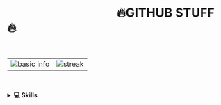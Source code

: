 <h1>&nbsp;&nbsp;&nbsp;&nbsp;&nbsp;&nbsp;&nbsp;&nbsp;&nbsp;&nbsp;&nbsp;&nbsp;&nbsp;&nbsp;&nbsp;&nbsp;&nbsp;&nbsp;&nbsp;&nbsp;&nbsp;&nbsp;&nbsp;&nbsp;&nbsp;&nbsp;&nbsp;&nbsp;&nbsp;&nbsp;&nbsp;&nbsp;&nbsp;&nbsp;&nbsp;&nbsp;&nbsp;&nbsp;🔥GITHUB STUFF🔥&nbsp;&nbsp;&nbsp;&nbsp;&nbsp;&nbsp;&nbsp;&nbsp;&nbsp;&nbsp;&nbsp;&nbsp;&nbsp;&nbsp;&nbsp;&nbsp;&nbsp;&nbsp;&nbsp;&nbsp;&nbsp;&nbsp;&nbsp;&nbsp;&nbsp;&nbsp;&nbsp;&nbsp;&nbsp;&nbsp;&nbsp;&nbsp;&nbsp;&nbsp;&nbsp;&nbsp;&nbsp;&nbsp;&nbsp;&nbsp;</h1>
<p>&nbsp;</p>
<p align="center">
  <table>
    <tr>
        <td style="padding=0;width=60%;">
            <img align="center" style="padding=0;" src="https://github-readme-stats.vercel.app/api?username=czechcrown&title_color=FB8C00&text_color=ffffff&bg_color=151515&hide_border=true&hide_title=true&show_icons=true&count_private=true" alt="basic info" />
        </td>
        <td style="padding=0;width=60%;">
            <img align="center" style="padding=0;" src="https://github-readme-streak-stats.herokuapp.com/?user=czechcrown&theme=dark&hide_border=true" alt="streak" />
        </td>
    </tr>
</table>
<p>&nbsp;</p>
     <details>
       <summary><b>💻 Skills</b></summary>
       <p>&nbsp;</p>
      <a href="https://bio.site/czech">
        <td style="padding=0;">
    <p align="center"><img align="center" width=60% height=60% style="padding=0;" src="https://github-widgetbox.vercel.app/api/skills?languages=ruby,html&includeNames=true" alt="GitHubWidget Box"></p>
          </td>
      <a href="https://bio.site/czech">
        <td style="padding=0;">
    <p align="center"><img align="center" width=60% height=60% style="padding=0;" src="https://github-widgetbox.vercel.app/api/skills?software=linux,windows&includeNames=true" alt="GitHubWidget Box"></p>
          </td>
    </details>
